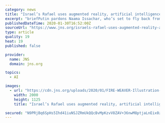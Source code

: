 ```yaml
---
category: news
title: "Israel’s Rafael uses augmented reality, artificial intelligence to revolutionize urban-warfare capabilities"
excerpt: "briefPutin pardons Naama Issachar, who’s set to fly back from Russia with Netanyahu “I’ve been waiting for this moment for almost a year,” said her mother, Yaffa Issachar. “It’s been a long journey that I wouldn’t wish on anyone.”"
publishedDateTime: 2020-01-30T16:52:00Z
sourceUrl: "https://www.jns.org/israels-rafael-uses-augmented-reality-and-artificial-intelligence-to-revolutionize-urban-warfare-capabilities/"
type: article
quality: 19
heat: 19
published: false

provider:
  name: JNS
  domain: jns.org

topics:
  - AI

images:
  - url: "https://cdn.jns.org/uploads/2020/01/FIRE-WEAVER-Illustration-1-2000x1125.jpg"
    width: 2000
    height: 1125
    title: "Israel’s Rafael uses augmented reality, artificial intelligence to revolutionize urban-warfare capabilities"

secured: "N9PRjBq6SpHs5Ihd41iuNSJZRmUkQQcBvMpKzvV8ZAV+36nwM8ptjaLnEix0zhdLHkAgepkx7pwkLcd4X+MzqK3FeGGfH3ThAhTvYdKFhfrx8lqFj/Zatb9ZGz1Hn4RIiA6fHT6zCMSMWDl/FyJWDcInhl2hwCdj6YgWOzZFYOT9GbnZGjmKonDlRFGadUdKMwtpkssk90p0159w52A4yq7rYiIg3BQAeWTAYzc/cjsghh69XwbQtob/mPh0xddpILcQ6+eCLU9dyMNKZOBklqTcbtH8rehBMtTc+LqLPIseDrrFPOZggUHKU3Q7QygK1E2FOxicLbbN8W2TlEIbtdVRyKMTv6ag04reerYfGS9raZkETibQXgsBQFj3QEJ5VSLO7eqr6OzHbntB4xiSbi73wEaj3JJRakKsz1gP2290QpdDUTwAIrj0wXKtlzJkl9wupvQt5fLCc1os14Sc6iSTMTzJShGRcvf22ATqeK4=;b2IottlWuiDVZIcl1+exfA=="
---
```


